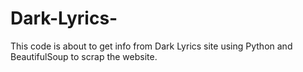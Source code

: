 # Dark-Lyrics-
This code is about to get info from Dark Lyrics site using Python and BeautifulSoup to scrap the website.
